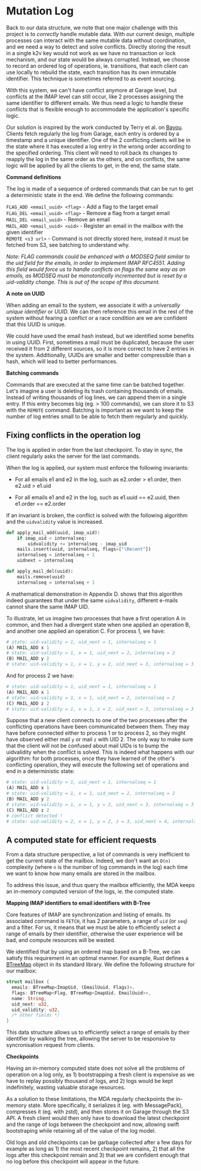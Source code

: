 # Mutation Log


Back to our data structure, we note that one major challenge with this project is to *correctly* handle mutable data.
With our current design, multiple processes can interact with the same mutable data without coordination, and we need a way to detect and solve conflicts.
Directly storing the result in a single k2v key would not work as we have no transaction or lock mechanism, and our state would be always corrupted.
Instead, we choose to record an ordered log of operations, ie. transitions, that each client can use locally to rebuild the state, each transition has its own immutable identifier.
This technique is sometimes referred to as event sourcing.

With this system, we can't have conflict anymore at Garage level, but conflicts at the IMAP level can still occur, like 2 processes assigning the same identifier to different emails.
We thus need a logic to handle these conflicts that is flexible enough to accommodate the application's specific logic.

Our solution is inspired by the work conducted by Terry et al. on [Bayou](https://dl.acm.org/doi/10.1145/224056.224070).
Clients fetch regularly the log from Garage, each entry is ordered by a timestamp and a unique identifier.
One of the 2 conflicting clients will be in the state where it has executed a log entry in the wrong order according to the specified ordering.
This client will need to roll back its changes to reapply the log in the same order as the others, and on conflicts, the same logic will be applied by all the clients to get, in the end, the same state.

**Command definitions**

The log is made of a sequence of ordered commands that can be run to get a deterministic state in the end.
We define the following commands:

`FLAG_ADD <email_uuid> <flag>` - Add a flag to the target email  
`FLAG_DEL <email_uuid> <flag>` - Remove a flag from a target email  
`MAIL_DEL <email_uuid>` - Remove an email  
`MAIL_ADD <email_uuid> <uid>` - Register an email in the mailbox with the given identifier  
`REMOTE <s3 url>` - Command is not directly stored here, instead it must be fetched from S3, see batching to understand why.

*Note: FLAG commands could be enhanced with a MODSEQ field similar to the uid field for the emails, in order to implement IMAP RFC4551. Adding this field would force us to handle conflicts on flags
the same way as on emails, as MODSEQ must be monotonically incremented but is reset by a uid-validity change. This is out of the scope of this document.* 

**A note on UUID**

When adding an email to the system, we associate it with a *universally unique identifier* or *UUID.*
We can then reference this email in the rest of the system without fearing a conflict or a race condition are we are confident that this UUID is unique.

We could have used the email hash instead, but we identified some benefits in using UUID.
First, sometimes a mail must be duplicated, because the user received it from 2 different sources, so it is more correct to have 2 entries in the system.
Additionally, UUIDs are smaller and better compressible than a hash, which will lead to better performances.

**Batching commands**

Commands that are executed at the same time can be batched together.
Let's imagine a user is deleting its trash containing thousands of emails.
Instead of writing thousands of log lines, we can append them in a single entry.
If this entry becomes big (eg. > 100 commands), we can store it to S3 with the `REMOTE` command.
Batching is important as we want to keep the number of log entries small to be able to fetch them regularly and quickly.

## Fixing conflicts in the operation log 

The log is applied in order from the last checkpoint.
To stay in sync, the client regularly asks the server for the last commands.

When the log is applied, our system must enforce the following invariants:

- For all emails e1 and e2 in the log, such as e2.order > e1.order, then e2.uid > e1.uid

- For all emails e1 and e2 in the log, such as e1.uuid == e2.uuid, then e1.order == e2.order

If an invariant is broken, the conflict is solved with the following algorithm and the `uidvalidity` value is increased.


```python
def apply_mail_add(uuid, imap_uid):
    if imap_uid < internalseq:
        uidvalidity += internalseq - imap_uid
    mails.insert(uuid, internalseq, flags=["\Recent"])
    internalseq = internalseq + 1
    uidnext = internalseq

def apply_mail_del(uuid):
    mails.remove(uuid)
    internalseq = internalseq + 1
```

A mathematical demonstration in Appendix D. shows that this algorithm indeed guarantees that under the same `uidvalidity`, different e-mails cannot share the same IMAP UID.

To illustrate, let us imagine two processes that have a first operation A in common, and then had a divergent state when one applied an operation B, and another one applied an operation C. For process 1, we have:

```python
# state: uid-validity = 1, uid_next = 1, internalseq = 1
(A) MAIL_ADD x 1
# state: uid-validity = 1, x = 1, uid_next = 2, internalseq = 2
(B) MAIL_ADD y 2
# state: uid-validity = 1, x = 1, y = 2, uid_next = 3, internalseq = 3
```

And for process 2 we have:

```python
# state: uid-validity = 1, uid_next = 1, internalseq = 1
(A) MAIL_ADD x 1
# state: uid-validity = 1, x = 1, uid_next = 2, internalseq = 2
(C) MAIL_ADD z 2
# state: uid-validity = 1, x = 1, z = 2, uid_next = 3, internalseq = 3
```

Suppose that a new client connects to one of the two processes after the conflicting operations have been communicated between them. They may have before connected either to process 1 or to process 2, so they might have observed either mail `y` or mail `z` with UID 2. The only way to make sure that the client will not be confused about mail UIDs is to bump the uidvalidity when the conflict is solved. This is indeed what happens with our algorithm: for both processes, once they have learned of the other's conflicting operation, they will execute the following set of operations and end in a deterministic state:

```python
# state: uid-validity = 1, uid_next = 1, internalseq = 1
(A) MAIL_ADD x 1
# state: uid-validity = 1, x = 1, uid_next = 2, internalseq = 2
(B) MAIL_ADD y 2
# state: uid-validity = 1, x = 1, y = 2, uid_next = 3, internalseq = 3
(C) MAIL_ADD z 2
# conflict detected !
# state: uid-validity = 2, x = 1, y = 2, z = 3, uid_next = 4, internalseq = 4
```

## A computed state for efficient requests

From a data structure perspective, a list of commands is very inefficient to get the current state of the mailbox.
Indeed, we don't want an `O(n)` complexity (where `n` is the number of log commands in the log) each time we want to know how many emails are stored in the mailbox.
<!--To address this issue, we plan to maintain a locally computed (rollbackable) state of the mailbox.-->
To address this issue, and thus query the mailbox efficiently, the MDA keeps an in-memory computed version of the logs, ie. the computed state.

**Mapping IMAP identifiers to email identifiers with B-Tree**

Core features of IMAP are synchronization and listing of emails.
Its associated command is `FETCH`, it has 2 parameters, a range of `uid` (or `seq`) and a filter.
For us, it means that we must be able to efficiently select a range of emails by their identifier, otherwise the user experience will be bad, and compute resources will be wasted.

We identified that by using an ordered map based on a B-Tree, we can satisfy this requirement in an optimal manner.
For example, Rust defines a [BTreeMap](https://doc.rust-lang.org/std/collections/struct.BTreeMap.html) object in its standard library.
We define the following structure for our mailbox:

```rust
struct mailbox {
  emails: BTreeMap<ImapUid, (EmailUuid, Flags)>,
  flags: BTreeMap<Flag, BTreeMap<ImapUid, EmailUuid>>,
  name: String,
  uid_next: u32,
  uid_validity: u32,
  /* other fields */
}
```

This data structure allows us to efficiently select a range of emails by their identifier by walking the tree, allowing the server to be responsive to syncronisation request from clients.

**Checkpoints**

Having an in-memory computed state does not solve all the problems of operation on a log only, as 1) bootstrapping a fresh client is expensive as we have to replay possibly thousand of logs, and 2) logs would be kept indefinitely, wasting valuable storage resources.

As a solution to these limitations, the MDA regularly checkpoints the in-memory state. More specifically, it serializes it (eg. with MessagePack), compresses it (eg. with zstd), and then stores it on Garage through the S3 API.
A fresh client would then only have to download the latest checkpoint and the range of logs between the checkpoint and now, allowing swift bootstraping while retaining all of the value of the log model.

Old logs and old checkpoints can be garbage collected after a few days for example as long as 1) the most recent checkpoint remains, 2) that all the logs after this checkpoint remain and 3) that we are confident enough that no log before this checkpoint will appear in the future.

